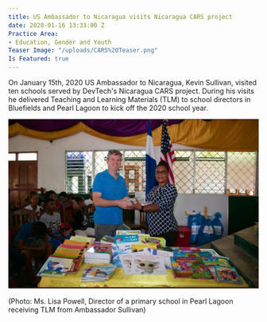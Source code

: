 ```yaml
---
title: US Ambassador to Nicaragua visits Nicaragua CARS project
date: 2020-01-16 13:33:00 Z
Practice Area:
- Education, Gender and Youth
Teaser Image: "/uploads/CARS%20Teaser.png"
Is Featured: true
---
```


On January 15th, 2020 US Ambassador to Nicaragua, Kevin Sullivan, visited ten schools served by DevTech's Nicaragua CARS project. During his visits he delivered Teaching and Learning Materials (TLM) to school directors in Bluefields and Pearl Lagoon to kick off the 2020 school year.  

![CARS.jpg](/uploads/CARS.jpg)

(Photo: Ms. Lisa Powell, Director of a primary school in Pearl Lagoon receiving TLM from Ambassador Sullivan)
